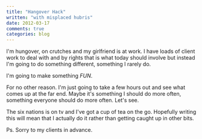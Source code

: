 ```yaml
---
title: "Hangover Hack"
written: "with misplaced hubris"
date: 2012-03-17
comments: true
categories: blog
---
```

I'm hungover, on crutches and my girlfriend is at work. I have loads of client work to deal with and by rights that is what today should involve but instead I'm going to do something different, something I rarely do.

I'm going to make something *FUN*.

For no other reason. I'm just going to take a few hours out and see what comes up at the far end. Maybe it's something I should do more often, something everyone should do more often. Let's see.

The six nations is on tv and I've got a cup of tea on the go. Hopefully writing this will mean that I actually do it rather than getting caught up in other bits.

Ps. Sorry to my clients in advance.

